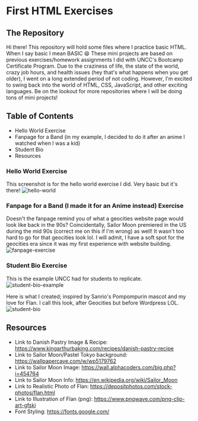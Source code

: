 # First HTML Exercises

## The Repository
Hi there! This repository will hold some files where I practice basic HTML. When I say basic I mean BASIC :laughing: These mini projects are based on previous exercises/homework assignments I did with UNCC's Bootcamp Certificate Program. Due to the craziness of life, the state of the world, crazy job hours, and health issues (hey that's what happens when you get older), I went on a long extended period of not coding. However, I'm excited to swing back into the world of HTML, CSS, JavaScript, and other exciting languages. Be on the lookout for more repositories where I will be doing tons of mini projects!  


## Table of Contents
* Hello World Exercise 
* Fanpage for a Band (in my example, I decided to do it after an anime I watched when I was a kid) 
* Student Bio 
* Resources


###  Hello World Exercise
This screenshot is for the hello world exercise I did. Very basic but it's there! 
![hello-world](https://user-images.githubusercontent.com/66345751/84714486-c9b16980-af3b-11ea-8fe5-3acd6a41d600.JPG)


### Fanpage for a Band (I made it for an Anime instead) Exercise
Doesn't the fanpage remind you of what a geocities website page would look like back in the 90s? Coincidentally, Sailor Moon premiered in the US during the mid 90s (correct me on this if I'm wrong) as well! It wasn't too hard to go for that geocities look lol. I will admit, I have a soft spot for the geocities era since it was my first experience with website building. 
![fanpage-exercise](https://user-images.githubusercontent.com/66345751/84714961-324d1600-af3d-11ea-9f96-e10eb2120593.JPG)


### Student Bio Exercise 
This is the example UNCC had for students to replicate. 
![student-bio-example](https://user-images.githubusercontent.com/66345751/84715736-5d386980-af3f-11ea-815c-e7b31411abc3.JPG)

Here is what I created; inspired by Sanrio's Pompompurin mascot and my love for Flan. I call this look, after Geocities but before Wordpress LOL. 
![student-bio](https://user-images.githubusercontent.com/66345751/84840047-8410a180-b00c-11ea-8af6-f69ca6e4a24e.JPG)


## Resources 
- Link to Danish Pastry Image & Recipe: https://www.kingarthurbaking.com/recipes/danish-pastry-recipe
- Link to Sailor Moon/Pastel Tokyo background: https://wallpapercave.com/w/wp5179762
- Link to Sailor Moon Image: https://wall.alphacoders.com/big.php?i=454764
- Link to Sailor Moon Info: https://en.wikipedia.org/wiki/Sailor_Moon
- Link to Realistic Photo of Flan: https://depositphotos.com/stock-photos/flan.html
- Link to Illustration of Flan (png): https://www.pngwave.com/png-clip-art-gfski
- Font Styling: https://fonts.google.com/ 
